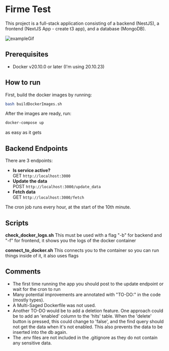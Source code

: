# Firme Test

This project is a full-stack application consisting of a backend (NestJS), a frontend (NextJS App - create t3 app), and a database (MongoDB).

![exampleGif](./gif/example.gif)

## Prerequisites

- Docker v20.10.0 or later (I'm using 20.10.23)

## How to run

First, build the docker images by running:

```bash
bash buildDockerImages.sh
```

After the images are ready, run:

```bash
docker-compose up
```

as easy as it gets

## Backend Endpoints

There are 3 endpoints:

- **Is service active?**  
  GET `http://localhost:3000`
- **Update the data**  
  POST `http://localhost:3000/update_data`
- **Fetch data**  
  GET `http://localhost:3000/fetch`

The cron job runs every hour, at the start of the 10th minute.

## Scripts

**check_docker_logs.sh**
This must be used with a flag "-b" for backend and "-f" for frontend, it shows you the logs of the docker container

**connect_to_docker.sh**
This connects you to the container so you can run things inside of it, it also uses flags

## Comments

- The first time running the app you should post to the update endpoint or wait for the cron to run
- Many potential improvements are annotated with "TO-DO:" in the code (mostly types).
- A Multi-Saged Dockerfile was not used.
- Another TO-DO would be to add a deletion feature. One approach could be to add an 'enabled' column to the 'hits' table. When the 'delete' button is pressed, this could change to 'false', and the find query should not get the data when it's not enabled. This also prevents the data to be inserted into the db again.
- The .env files are not included in the .gitignore as they do not contain any sensitive data.
